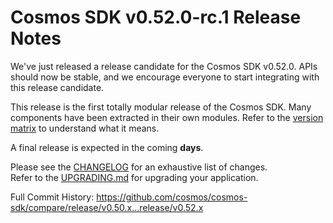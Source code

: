 # Cosmos SDK v0.52.0-rc.1 Release Notes

We've just released a release candidate for the Cosmos SDK v0.52.0.
APIs should now be stable, and we encourage everyone to start integrating with this release candidate.

This release is the first totally modular release of the Cosmos SDK. Many components have been extracted in their own modules. Refer to the [version matrix](https://github.com/cosmos/cosmos-sdk?tab=readme-ov-file#version-matrix) to understand what it means.

A final release is expected in the coming **days**.

Please see the [CHANGELOG](https://github.com/cosmos/cosmos-sdk/blob/release/v0.52.x/CHANGELOG.md) for an exhaustive list of changes.  
Refer to the [UPGRADING.md](https://github.com/cosmos/cosmos-sdk/blob/release/v0.52.x/UPGRADING.md) for upgrading your application.

Full Commit History: https://github.com/cosmos/cosmos-sdk/compare/release/v0.50.x...release/v0.52.x
